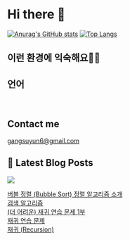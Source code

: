 # Hi there 👋

[![Anurag's GitHub stats](https://github-readme-stats.vercel.app/api?username=rkdden)](https://github.com/anuraghazra/github-readme-stats)
[![Top Langs](https://github-readme-stats.vercel.app/api/top-langs/?username=rkdden&layout=compact&hide=r,jupyter%20notebook,c%23&exclude_repo=roharui.github.io)](https://github.com/anuraghazra/github-readme-stats)

## 이런 환경에 익숙해요✍🏼

## 언어

<p>
  <img alt="" src= "https://img.shields.io/badge/JavaScript-F7DF1E?style=flat-square&logo=JavaScript&logoColor=white"/> 
  <img alt="" src= "https://img.shields.io/badge/TypeScript-black?logo=typescript&logoColor=blue"/>
</p>

## Contact me

gangsuyun6@gmail.com

## 📕 Latest Blog Posts
<p>
    <a href="https://systorage.tistory.com/"><img src="https://img.shields.io/badge/Blog-FF5722?style=flat-square&logo=Blogger&logoColor=white"/></a><br>
</p>

<a href=https://systorage.tistory.com/entry/%EB%B2%84%EB%B8%94-%EC%A0%95%EB%A0%AC-Bubble-Sort-%EC%A0%95%EB%A0%AC-%EC%95%8C%EA%B3%A0%EB%A6%AC%EC%A6%98-%EC%86%8C%EA%B0%9C>버블 정렬 (Bubble Sort) 정렬 알고리즘 소개</a></br><a href=https://systorage.tistory.com/entry/%EA%B2%80%EC%83%89-%EC%95%8C%EA%B3%A0%EB%A6%AC%EC%A6%98>검색 알고리즘</a></br><a href=https://systorage.tistory.com/entry/%EB%8D%94-%EC%96%B4%EB%A0%A4%EC%9A%B4-%EC%9E%AC%EA%B7%80-%EC%97%B0%EC%8A%B5-%EB%AC%B8%EC%A0%9C-1%EB%B6%80>(더 어려운) 재귀 연습 문제 1부</a></br><a href=https://systorage.tistory.com/entry/%EC%9E%AC%EA%B7%80-%EC%97%B0%EC%8A%B5-%EB%AC%B8%EC%A0%9C>재귀 연습 문제</a></br><a href=https://systorage.tistory.com/entry/%EC%9E%AC%EA%B7%80-Recursion>재귀 (Recursion)</a></br>